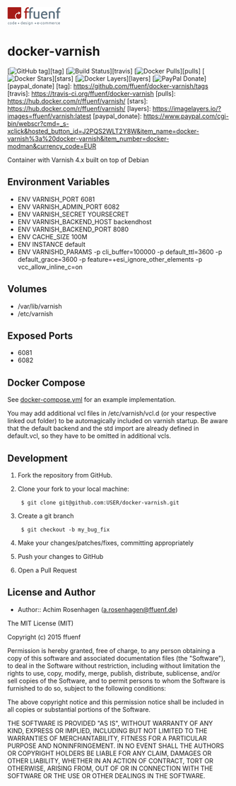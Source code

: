 <a href="http://www.ffuenf.de" title="ffuenf - code • design • e-commerce"><img src="https://github.com/ffuenf/Ffuenf_Common/blob/master/skin/adminhtml/default/default/ffuenf/ffuenf.png" alt="ffuenf - code • design • e-commerce" /></a>

docker-varnish
==============
[![GitHub tag](http://img.shields.io/github/tag/ffuenf/docker-varnish.svg)][tag]
[![Build Status](https://img.shields.io/travis/ffuenf/docker-varnish.svg)][travis]
[![Docker Pulls](https://img.shields.io/docker/pulls/ffuenf/varnish.svg)][pulls]
[![Docker Stars](https://img.shields.io/docker/stars/ffuenf/varnish.svg)][stars]
[![Docker Layers](https://badge.imagelayers.io/ffuenf/varnish.svg)][layers]
[![PayPal Donate](https://img.shields.io/badge/paypal-donate-blue.svg)][paypal_donate]
[tag]: https://github.com/ffuenf/docker-varnish/tags
[travis]: https://travis-ci.org/ffuenf/docker-varnish
[pulls]: https://hub.docker.com/r/ffuenf/varnish/
[stars]: https://hub.docker.com/r/ffuenf/varnish/
[layers]: https://imagelayers.io/?images=ffuenf/varnish:latest
[paypal_donate]: https://www.paypal.com/cgi-bin/webscr?cmd=_s-xclick&hosted_button_id=J2PQS2WLT2Y8W&item_name=docker-varnish%3a%20docker-varnish&item_number=docker-modman&currency_code=EUR

Container with Varnish 4.x built on top of Debian

Environment Variables
---------------------

* ENV VARNISH_PORT 6081
* ENV VARNISH_ADMIN_PORT 6082
* ENV VARNISH_SECRET YOURSECRET
* ENV VARNISH_BACKEND_HOST backendhost
* ENV VARNISH_BACKEND_PORT 8080
* ENV CACHE_SIZE 100M
* ENV INSTANCE default
* ENV VARNISHD_PARAMS -p cli_buffer=100000 -p default_ttl=3600 -p default_grace=3600 -p feature=+esi_ignore_other_elements -p vcc_allow_inline_c=on

Volumes
-------

* /var/lib/varnish
* /etc/varnish

Exposed Ports
-------------

* 6081
* 6082

Docker Compose
--------------
See [docker-compose.yml](docker-compose.yml) for an example implementation.

You may add additional vcl files in /etc/varnish/vcl.d (or your respective linked out folder)
to be automagically included on varnish startup. Be aware that the default backend and the
std import are already defined in default.vcl, so they have to be omitted in additional vcls.

Development
-----------
1. Fork the repository from GitHub.
2. Clone your fork to your local machine:

        $ git clone git@github.com:USER/docker-varnish.git

3. Create a git branch

        $ git checkout -b my_bug_fix

5. Make your changes/patches/fixes, committing appropriately
7. Push your changes to GitHub
8. Open a Pull Request

License and Author
------------------

- Author:: Achim Rosenhagen (<a.rosenhagen@ffuenf.de>)

The MIT License (MIT)

Copyright (c) 2015 ffuenf

Permission is hereby granted, free of charge, to any person obtaining a copy
of this software and associated documentation files (the "Software"), to deal
in the Software without restriction, including without limitation the rights
to use, copy, modify, merge, publish, distribute, sublicense, and/or sell
copies of the Software, and to permit persons to whom the Software is
furnished to do so, subject to the following conditions:

The above copyright notice and this permission notice shall be included in all
copies or substantial portions of the Software.

THE SOFTWARE IS PROVIDED "AS IS", WITHOUT WARRANTY OF ANY KIND, EXPRESS OR
IMPLIED, INCLUDING BUT NOT LIMITED TO THE WARRANTIES OF MERCHANTABILITY,
FITNESS FOR A PARTICULAR PURPOSE AND NONINFRINGEMENT. IN NO EVENT SHALL THE
AUTHORS OR COPYRIGHT HOLDERS BE LIABLE FOR ANY CLAIM, DAMAGES OR OTHER
LIABILITY, WHETHER IN AN ACTION OF CONTRACT, TORT OR OTHERWISE, ARISING FROM,
OUT OF OR IN CONNECTION WITH THE SOFTWARE OR THE USE OR OTHER DEALINGS IN THE
SOFTWARE.
